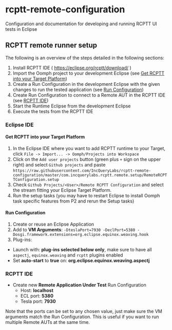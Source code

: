 # rcptt-remote-configuration
Configuration and documentation for developing and running RCPTT UI tests in Eclipse

## RCPTT remote runner setup

The following is an overview of the steps detailed in the following sections:

1. Install RCPTT IDE ( https://eclipse.org/rcptt/download/ ) 
1. Import the Oomph project to your development Eclipse (see [Get RCPTT into your Target Platform](#get-rcptt-into-your-target-platform))
1. Create a Run Configuration in the development Eclipse with the given changes to run the tested application (see [Run Configuration](#run-configuration))
1. Create Run Configuration to connect to a Remote AUT in the RCPTT IDE (see [RCPTT IDE](#rcptt-ide))
1. Start the Runtime Eclipse from the development Eclipse
1. Execute the tests from the RCPTT IDE

### Eclipse IDE

#### Get RCPTT into your Target Platform

1. In the Eclipse IDE where you want to add RCPTT runtime to your Target, click `File -> Import... -> Oomph/Projects into Workspace`
1. Click on the `Add user projects` button (green plus `+` sign on the upper right) and select `Github projects` and paste `https://raw.githubusercontent.com/IncQueryLabs/rcptt-remote-configuration/master/com.incquerylabs.rcptt.remote.setup/RemoteRCPTTConfiguration.setup`
1. Check `Github Projects/<User>/Remote RCPTT Configuration` and select the stream fitting your Eclipse Target Platform.
1. Run the setup tasks (you may have to restart Eclipse to install Oomph task specific features from P2 and rerun the Setup tasks)

#### Run Configuration

1. Create or reuse an Eclipse Application
1. Add to **VM Arguments**: `-DteslaPort=7930 -DeclPort=5380 -Dosgi.framework.extensions=org.eclipse.equinox.weaving.hook`
1. Plug-ins:
  * Launch with: **plug-ins selected below only**, make sure to have all `aspectj`, `equinox.weaving` and `rcptt` plugins enabled
  * Set **auto-start** to **true** on: **org.eclipse.equinox.weaving.aspectj**

### RCPTT IDE

* Create new **Remote Application Under Test** Run Configuration
  * Host: **localhost**
  * ECL port: **5380**
  * Tesla port: **7930**

Note that the ports can be set to any chosen value, just make sure the VM arguments match the Run Configuration. This is useful if you want to run multiple Remote AUTs at the same time.
